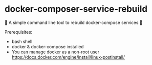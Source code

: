# docker-composer-service-rebuild
🐳 A simple command line tool to rebuild docker-compose services 🐳

Prerequisites:
- bash shell
- docker & docker-compose installed
- You can manage docker as a non-root user https://docs.docker.com/engine/install/linux-postinstall/